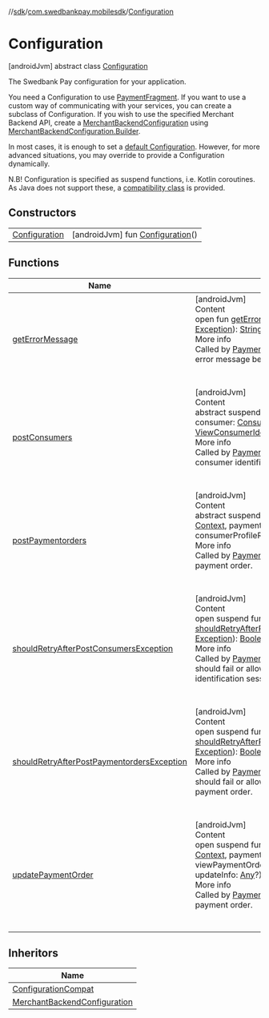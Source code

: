 //[sdk](../../../index.md)/[com.swedbankpay.mobilesdk](../index.md)/[Configuration](index.md)



# Configuration  
 [androidJvm] abstract class [Configuration](index.md)

The Swedbank Pay configuration for your application.



You need a Configuration to use [PaymentFragment](../-payment-fragment/index.md). If you want to use a custom way of communicating with your services, you can create a subclass of Configuration. If you wish to use the specified Merchant Backend API, create a [MerchantBackendConfiguration](../../com.swedbankpay.mobilesdk.merchantbackend/-merchant-backend-configuration/index.md) using [MerchantBackendConfiguration.Builder](../../com.swedbankpay.mobilesdk.merchantbackend/-merchant-backend-configuration/-builder/index.md).



In most cases, it is enough to set a [default Configuration](../-payment-fragment/-companion/default-configuration.md). However, for more advanced situations, you may override  to provide a Configuration dynamically.



N.B! Configuration is specified as suspend functions, i.e. Kotlin coroutines. As Java does not support these, a [compatibility class](../-configuration-compat/index.md) is provided.

   


## Constructors  
  
| | |
|---|---|
| <a name="com.swedbankpay.mobilesdk/Configuration/Configuration/#/PointingToDeclaration/"></a>[Configuration](-configuration.md)| <a name="com.swedbankpay.mobilesdk/Configuration/Configuration/#/PointingToDeclaration/"></a> [androidJvm] fun [Configuration](-configuration.md)()   <br>|


## Functions  
  
|  Name |  Summary | 
|---|---|
| <a name="com.swedbankpay.mobilesdk/Configuration/getErrorMessage/#android.content.Context#java.lang.Exception/PointingToDeclaration/"></a>[getErrorMessage](get-error-message.md)| <a name="com.swedbankpay.mobilesdk/Configuration/getErrorMessage/#android.content.Context#java.lang.Exception/PointingToDeclaration/"></a>[androidJvm]  <br>Content  <br>open fun [getErrorMessage](get-error-message.md)(context: [Context](https://developer.android.com/reference/kotlin/android/content/Context.html), exception: [Exception](https://kotlinlang.org/api/latest/jvm/stdlib/kotlin/-exception/index.html)): [String](https://kotlinlang.org/api/latest/jvm/stdlib/kotlin/-string/index.html)?  <br>More info  <br>Called by [PaymentFragment](../-payment-fragment/index.md) when it needs to show an error message because an operation failed.  <br><br><br>|
| <a name="com.swedbankpay.mobilesdk/Configuration/postConsumers/#android.content.Context#com.swedbankpay.mobilesdk.Consumer?#kotlin.Any?/PointingToDeclaration/"></a>[postConsumers](post-consumers.md)| <a name="com.swedbankpay.mobilesdk/Configuration/postConsumers/#android.content.Context#com.swedbankpay.mobilesdk.Consumer?#kotlin.Any?/PointingToDeclaration/"></a>[androidJvm]  <br>Content  <br>abstract suspend fun [postConsumers](post-consumers.md)(context: [Context](https://developer.android.com/reference/kotlin/android/content/Context.html), consumer: [Consumer](../-consumer/index.md)?, userData: [Any](https://kotlinlang.org/api/latest/jvm/stdlib/kotlin/-any/index.html)?): [ViewConsumerIdentificationInfo](../-view-consumer-identification-info/index.md)  <br>More info  <br>Called by [PaymentFragment](../-payment-fragment/index.md) when it needs to start a consumer identification session.  <br><br><br>|
| <a name="com.swedbankpay.mobilesdk/Configuration/postPaymentorders/#android.content.Context#com.swedbankpay.mobilesdk.PaymentOrder?#kotlin.Any?#kotlin.String?/PointingToDeclaration/"></a>[postPaymentorders](post-paymentorders.md)| <a name="com.swedbankpay.mobilesdk/Configuration/postPaymentorders/#android.content.Context#com.swedbankpay.mobilesdk.PaymentOrder?#kotlin.Any?#kotlin.String?/PointingToDeclaration/"></a>[androidJvm]  <br>Content  <br>abstract suspend fun [postPaymentorders](post-paymentorders.md)(context: [Context](https://developer.android.com/reference/kotlin/android/content/Context.html), paymentOrder: [PaymentOrder](../-payment-order/index.md)?, userData: [Any](https://kotlinlang.org/api/latest/jvm/stdlib/kotlin/-any/index.html)?, consumerProfileRef: [String](https://kotlinlang.org/api/latest/jvm/stdlib/kotlin/-string/index.html)?): [ViewPaymentOrderInfo](../-view-payment-order-info/index.md)  <br>More info  <br>Called by [PaymentFragment](../-payment-fragment/index.md) when it needs to create a payment order.  <br><br><br>|
| <a name="com.swedbankpay.mobilesdk/Configuration/shouldRetryAfterPostConsumersException/#java.lang.Exception/PointingToDeclaration/"></a>[shouldRetryAfterPostConsumersException](should-retry-after-post-consumers-exception.md)| <a name="com.swedbankpay.mobilesdk/Configuration/shouldRetryAfterPostConsumersException/#java.lang.Exception/PointingToDeclaration/"></a>[androidJvm]  <br>Content  <br>open suspend fun [shouldRetryAfterPostConsumersException](should-retry-after-post-consumers-exception.md)(exception: [Exception](https://kotlinlang.org/api/latest/jvm/stdlib/kotlin/-exception/index.html)): [Boolean](https://kotlinlang.org/api/latest/jvm/stdlib/kotlin/-boolean/index.html)  <br>More info  <br>Called by [PaymentFragment](../-payment-fragment/index.md) to determine whether it should fail or allow retry after it failed to start a consumer identification session.  <br><br><br>|
| <a name="com.swedbankpay.mobilesdk/Configuration/shouldRetryAfterPostPaymentordersException/#java.lang.Exception/PointingToDeclaration/"></a>[shouldRetryAfterPostPaymentordersException](should-retry-after-post-paymentorders-exception.md)| <a name="com.swedbankpay.mobilesdk/Configuration/shouldRetryAfterPostPaymentordersException/#java.lang.Exception/PointingToDeclaration/"></a>[androidJvm]  <br>Content  <br>open suspend fun [shouldRetryAfterPostPaymentordersException](should-retry-after-post-paymentorders-exception.md)(exception: [Exception](https://kotlinlang.org/api/latest/jvm/stdlib/kotlin/-exception/index.html)): [Boolean](https://kotlinlang.org/api/latest/jvm/stdlib/kotlin/-boolean/index.html)  <br>More info  <br>Called by [PaymentFragment](../-payment-fragment/index.md) to determine whether it should fail or allow retry after it failed to create the payment order.  <br><br><br>|
| <a name="com.swedbankpay.mobilesdk/Configuration/updatePaymentOrder/#android.content.Context#com.swedbankpay.mobilesdk.PaymentOrder?#kotlin.Any?#com.swedbankpay.mobilesdk.ViewPaymentOrderInfo#kotlin.Any?/PointingToDeclaration/"></a>[updatePaymentOrder](update-payment-order.md)| <a name="com.swedbankpay.mobilesdk/Configuration/updatePaymentOrder/#android.content.Context#com.swedbankpay.mobilesdk.PaymentOrder?#kotlin.Any?#com.swedbankpay.mobilesdk.ViewPaymentOrderInfo#kotlin.Any?/PointingToDeclaration/"></a>[androidJvm]  <br>Content  <br>open suspend fun [updatePaymentOrder](update-payment-order.md)(context: [Context](https://developer.android.com/reference/kotlin/android/content/Context.html), paymentOrder: [PaymentOrder](../-payment-order/index.md)?, userData: [Any](https://kotlinlang.org/api/latest/jvm/stdlib/kotlin/-any/index.html)?, viewPaymentOrderInfo: [ViewPaymentOrderInfo](../-view-payment-order-info/index.md), updateInfo: [Any](https://kotlinlang.org/api/latest/jvm/stdlib/kotlin/-any/index.html)?): [ViewPaymentOrderInfo](../-view-payment-order-info/index.md)  <br>More info  <br>Called by [PaymentFragment](../-payment-fragment/index.md) when it needs to update a payment order.  <br><br><br>|


## Inheritors  
  
|  Name | 
|---|
| <a name="com.swedbankpay.mobilesdk/ConfigurationCompat///PointingToDeclaration/"></a>[ConfigurationCompat](../-configuration-compat/index.md)|
| <a name="com.swedbankpay.mobilesdk.merchantbackend/MerchantBackendConfiguration///PointingToDeclaration/"></a>[MerchantBackendConfiguration](../../com.swedbankpay.mobilesdk.merchantbackend/-merchant-backend-configuration/index.md)|


